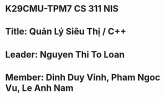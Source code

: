 # K29CMU-TPM7 CS 311 NIS
# Title: Quản Lý Siêu Thị / C++
# Leader: Nguyen Thi To Loan
# Member: Dinh Duy Vinh, Pham Ngoc Vu, Le Anh Nam
